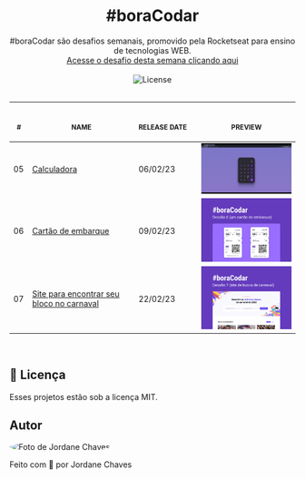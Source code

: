<h1 align="center">#boraCodar</h1>

<p align="center">
  #boraCodar são desafios semanais, promovido pela Rocketseat para ensino de tecnologias WEB.
  <br>
  <a href="https://boracodar.dev">
    Acesse o desafio desta semana clicando aqui
  </a>
  <br>
  <br>
  <img alt="License" src="https://img.shields.io/static/v1?label=license&message=MIT&color=8B5CF6&labelColor=000000">
  <br>
  <br>
  <table>
    <thead>
        <tr>
            <th align="center">
                <img width="20" height="1">
                <p>
                    <small>#</small>
                </p>
            </th>
            <th align="center">
                <img width="300" height="1">
                <p>
                    <small>
                        NAME
                    </small>
                </p>
            </th>
            <th align="left">
                <img width="140" height="1">
                <p align="left">
                    <small>
                    RELEASE DATE
                    </small>
                </p>
            </th>
            <th align="center">
                <img width="201" height="1">
                <p align="center">
                    <small>
                    PREVIEW
                    </small>
                </p>
            </th>
        </tr>
    </thead>
    <tbody>
        <tr>
            <td>05</td>
            <td><a href="05">Calculadora</a></td>
            <td>06/02/23</td>
            <td align="center"><a href="05"><img width="300px" src="05/.github/preview.gif" /></a></td>
        </tr>
        <tr>
            <td>06</td>
            <td><a href="06">Cartão de embarque</a></td>
            <td>09/02/23</td>
            <td align="center" ><a href="06"><img width="300px" src="06/.github/preview.png" /></a></td>
        </tr>
        <tr>
            <td>07</td>
            <td><a href="07">Site para encontrar seu bloco no carnaval</a></td>
            <td>22/02/23</td>
            <td align="center" ><a href="07"><img width="300px" src="07/.github/preview.jpg" /></a></td>
        </tr>
    </tbody>
  </table>
</p>

<br>

## 📝 Licença

Esses projetos estão sob a licença MIT.

## Autor

<img
  style="border-radius: 50%;"
  src="https://avatars.githubusercontent.com/jordane-chaves"
  width="100px;"
  title="Foto de Jordane Chaves"
  alt="Foto de Jordane Chaves"
/>
<br>

Feito com 💜 por Jordane Chaves
